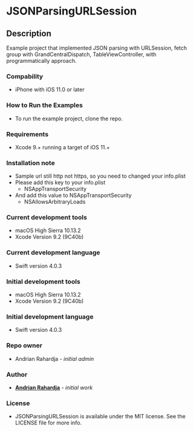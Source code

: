 # JSONParsingURLSession

## Description
Example project that implemented JSON parsing with URLSession, fetch group with GrandCentralDispatch, TableViewController, with programmatically approach.

### Compability
- iPhone with iOS 11.0 or later

### How to Run the Examples
- To run the example project, clone the repo.

### Requirements
- Xcode 9.+ running a target of iOS 11.+

### Installation note
- Sample url still http not https, so you need to changed your info.plist
- Please add this key to your info.plist
  - NSAppTransportSecurity
- And add this value to NSAppTransportSecurity
  - NSAllowsArbitraryLoads

### Current development tools

- macOS High Sierra 10.13.2
- Xcode Version 9.2 (9C40b)

### Current development language

- Swift version 4.0.3

### Initial development tools

- macOS High Sierra 10.13.2
- Xcode Version 9.2 (9C40b)

### Initial development language

- Swift version 4.0.3

### Repo owner

- Andrian Rahardja - *initial admin*

### Author
- [**Andrian Rahardja**](https://www.linkedin.com/in/andrian-rahardja-892964119) - *initial work*

### License

- JSONParsingURLSession is available under the MIT license. See the LICENSE file for more info.
